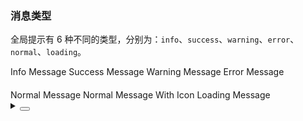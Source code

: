 ### 消息类型

全局提示有 6 种不同的类型，分别为：`info`、`success`、`warning`、`error`、`normal`、`loading`。

<div class="cell-demo vp-raw">
  <div>
    <yc-space>
      <yc-button @click="this.$message.info('This is an info message!')"
        >Info Message</yc-button
      >
      <yc-button
        @click="this.$message.success('This is a success message!')"
        status="success"
        >Success Message
      </yc-button>
      <yc-button
        @click="this.$message.warning('This is a warning message!')"
        status="warning"
        >Warning Message
      </yc-button>
      <yc-button
        @click="this.$message.error('This is an error message!')"
        status="danger"
        >Error Message</yc-button
      >
    </yc-space>
  </div>
  <div style="margin-top: 20px">
    <yc-space>
      <yc-button @click="this.$message.normal('This is a normal message!')"
        >Normal Message</yc-button
      >
      <yc-button
        @click="
            this.$message.normal({
              content: 'This is a normal message!',
              icon: renderIcon,
            })
        "
        >Normal Message With Icon
      </yc-button>
      <yc-button
        @click="this.$message.loading('This is a loading message!')"
        status="primary"
        >Loading Message
      </yc-button>
    </yc-space>
  </div>
</div>

<script setup>
import { h } from 'vue';
import { IconExclamationCircleFill } from '@arco-design/web-vue/es/icon';
const renderIcon = h(IconExclamationCircleFill);
</script>

<details>
<summary>
 <button class="code-btn"  >
    <icon-code />
 </button>
</summary>

```vue
<template>
  <div>
    <yc-space>
      <yc-button @click="this.$message.info('This is an info message!')"
        >Info Message</yc-button
      >
      <yc-button
        @click="this.$message.success('This is a success message!')"
        status="success"
        >Success Message
      </yc-button>
      <yc-button
        @click="this.$message.warning('This is a warning message!')"
        status="warning"
        >Warning Message
      </yc-button>
      <yc-button
        @click="this.$message.error('This is an error message!')"
        status="danger"
        >Error Message</yc-button
      >
    </yc-space>
  </div>
  <div style="margin-top: 20px">
    <yc-space>
      <yc-button @click="this.$message.normal('This is a normal message!')"
        >Normal Message</yc-button
      >
      <yc-button
        @click="
          this.$message.normal({
            content: 'This is a normal message!',
            icon: renderIcon,
          })
        "
        >Normal Message With Icon
      </yc-button>
      <yc-button
        @click="this.$message.loading('This is a loading message!')"
        status="primary"
        >Loading Message
      </yc-button>
    </yc-space>
  </div>
</template>

<script setup>
import { h } from 'vue';
import { IconExclamationCircleFill } from '/es/icon';
const renderIcon = h(IconExclamationCircleFill);
</script>
```

</details>

